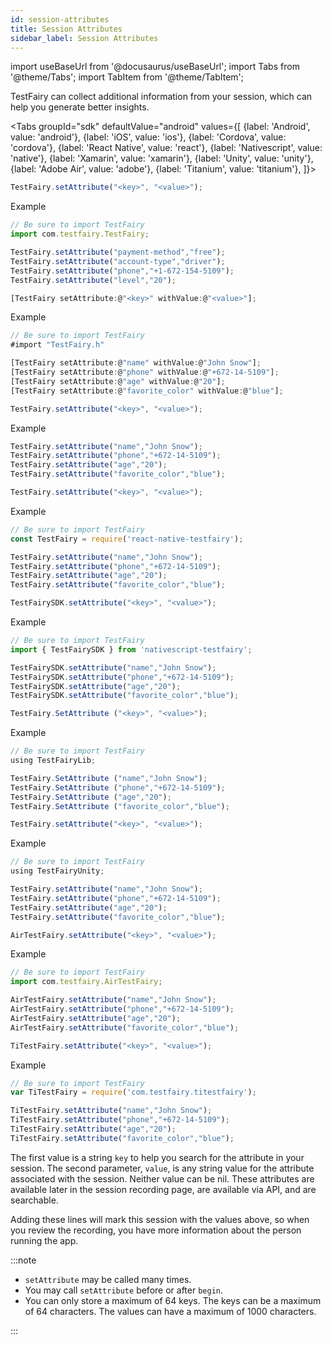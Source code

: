 ```yaml
---
id: session-attributes
title: Session Attributes
sidebar_label: Session Attributes
---
```


import useBaseUrl from '@docusaurus/useBaseUrl';
import Tabs from '@theme/Tabs';
import TabItem from '@theme/TabItem';

TestFairy can collect additional information from your session, which can help you generate better insights.

<Tabs
groupId="sdk"
defaultValue="android"
values={[
{label: 'Android', value: 'android'},
{label: 'iOS', value: 'ios'},
{label: 'Cordova', value: 'cordova'},
{label: 'React Native', value: 'react'},
{label: 'Nativescript', value: 'native'},
{label: 'Xamarin', value: 'xamarin'},
{label: 'Unity', value: 'unity'},
{label: 'Adobe Air', value: 'adobe'},
{label: 'Titanium', value: 'titanium'},
]}>

<TabItem value="android">

```js
TestFairy.setAttribute("<key>", "<value>");
```

Example

```js
// Be sure to import TestFairy
import com.testfairy.TestFairy;

TestFairy.setAttribute("payment-method","free");
TestFairy.setAttribute("account-type","driver");
TestFairy.setAttribute("phone","+1-672-154-5109");
TestFairy.setAttribute("level","20");
```

</TabItem>

<TabItem value="ios">

```js
[TestFairy setAttribute:@"<key>" withValue:@"<value>"];
```

Example

```js
// Be sure to import TestFairy
#import "TestFairy.h"

[TestFairy setAttribute:@"name" withValue:@"John Snow"];
[TestFairy setAttribute:@"phone" withValue:@"+672-14-5109"];
[TestFairy setAttribute:@"age" withValue:@"20"];
[TestFairy setAttribute:@"favorite_color" withValue:@"blue"];
```

</TabItem>

<TabItem value="cordova">

```js
TestFairy.setAttribute("<key>", "<value>");
```

Example

```js
TestFairy.setAttribute("name","John Snow");
TestFairy.setAttribute("phone","+672-14-5109");
TestFairy.setAttribute("age","20");
TestFairy.setAttribute("favorite_color","blue");
```

</TabItem>

<TabItem value="react">

```js
TestFairy.setAttribute("<key>", "<value>");
```

Example

```js
// Be sure to import TestFairy
const TestFairy = require('react-native-testfairy');

TestFairy.setAttribute("name","John Snow");
TestFairy.setAttribute("phone","+672-14-5109");
TestFairy.setAttribute("age","20");
TestFairy.setAttribute("favorite_color","blue");
```

</TabItem>

<TabItem value="native">

```js
TestFairySDK.setAttribute("<key>", "<value>");
```

Example

```js
// Be sure to import TestFairy
import { TestFairySDK } from 'nativescript-testfairy';

TestFairySDK.setAttribute("name","John Snow");
TestFairySDK.setAttribute("phone","+672-14-5109");
TestFairySDK.setAttribute("age","20");
TestFairySDK.setAttribute("favorite_color","blue");
```

</TabItem>

<TabItem value="xamarin">

```js
TestFairy.SetAttribute ("<key>", "<value>");
```

Example

```js
// Be sure to import TestFairy
using TestFairyLib;

TestFairy.SetAttribute ("name","John Snow");
TestFairy.SetAttribute ("phone","+672-14-5109");
TestFairy.SetAttribute ("age","20");
TestFairy.SetAttribute ("favorite_color","blue");
```

</TabItem>

<TabItem value="unity">

```js
TestFairy.setAttribute("<key>", "<value>");
```

Example

```js
// Be sure to import TestFairy
using TestFairyUnity;

TestFairy.setAttribute("name","John Snow");
TestFairy.setAttribute("phone","+672-14-5109");
TestFairy.setAttribute("age","20");
TestFairy.setAttribute("favorite_color","blue");
```

</TabItem>

<TabItem value="adobe">

```js
AirTestFairy.setAttribute("<key>", "<value>");
```

Example

```js
// Be sure to import TestFairy
import com.testfairy.AirTestFairy;

AirTestFairy.setAttribute("name","John Snow");
AirTestFairy.setAttribute("phone","+672-14-5109");
AirTestFairy.setAttribute("age","20");
AirTestFairy.setAttribute("favorite_color","blue");
```

</TabItem>

<TabItem value="titanium">

```js
TiTestFairy.setAttribute("<key>", "<value>");
```

Example

```js
// Be sure to import TestFairy
var TiTestFairy = require('com.testfairy.titestfairy');

TiTestFairy.setAttribute("name","John Snow");
TiTestFairy.setAttribute("phone","+672-14-5109");
TiTestFairy.setAttribute("age","20");
TiTestFairy.setAttribute("favorite_color","blue");
```

</TabItem>

</Tabs>

The first value is a string `key` to help you search for the attribute in your session. The second parameter, `value`, is any string value for the attribute associated with the session. Neither value can be nil. These attributes are available later in the session recording page, are available via API, and are searchable.

Adding these lines will mark this session with the values above, so when you review the recording, you have more information about the person running the app.

:::note

- `setAttribute` may be called many times.
- You may call `setAttribute` before or after `begin`.
- You can only store a maximum of 64 keys. The keys can be a maximum of 64 characters. The values can have a maximum of 1000 characters.

:::
